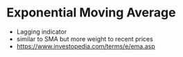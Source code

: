 # Exponential Moving Average

* Lagging indicator
* similar to SMA but more weight to recent prices
* https://www.investopedia.com/terms/e/ema.asp
